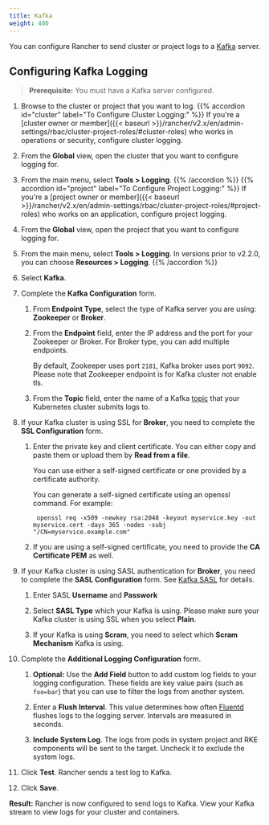 ```yaml
---
title: Kafka
weight: 400
---
```


You can configure Rancher to send cluster or project logs to a [Kafka](https://kafka.apache.org/) server.

## Configuring Kafka Logging

>**Prerequisite:** You must have a Kafka server configured.

1. Browse to the cluster or project that you want to log.
{{% accordion id="cluster" label="To Configure Cluster Logging:" %}}
If you're a [cluster owner or member]({{< baseurl >}}/rancher/v2.x/en/admin-settings/rbac/cluster-project-roles/#cluster-roles) who works in operations or security, configure cluster logging.

1. From the **Global** view, open the cluster that you want to configure logging for.

1. From the main menu, select **Tools > Logging**.
{{% /accordion %}}
{{% accordion id="project" label="To Configure Project Logging:" %}}
If you're a [project owner or member]({{< baseurl >}}/rancher/v2.x/en/admin-settings/rbac/cluster-project-roles/#project-roles) who works on an application, configure project logging.

1. From the **Global** view, open the project that you want to configure logging for.

1. From the main menu, select **Tools > Logging**. In versions prior to v2.2.0, you can choose **Resources > Logging**.
{{% /accordion %}}

1. Select **Kafka**.

1. Complete the **Kafka Configuration** form.

    1. From **Endpoint Type**, select the type of Kafka server you are using: **Zookeeper** or **Broker**.

    1. From the **Endpoint** field, enter the IP address and the port for your Zookeeper or Broker. For Broker type, you can add multiple endpoints.

        By default, Zookeeper uses port `2181`, Kafka broker uses port `9092`. Please note that Zookeeper endpoint is for Kafka cluster not enable tls.

    1. From the **Topic** field, enter the name of a Kafka [topic](https://kafka.apache.org/documentation/#basic_ops_add_topic) that your Kubernetes cluster submits logs to.

1. If your Kafka cluster is using SSL for **Broker**, you need to complete the **SSL Configuration** form. 

    1. Enter the private key and client certificate. You can either copy and paste them or upload them by **Read from a file**.

        You can use either a self-signed certificate or one provided by a certificate authority.

        You can generate a self-signed certificate using an openssl command. For example:
            
            openssl req -x509 -newkey rsa:2048 -keyout myservice.key -out myservice.cert -days 365 -nodes -subj "/CN=myservice.example.com"
       
    
    1. If you are using a self-signed certificate, you need to provide the **CA Certificate PEM** as well.

1. If your Kafka cluster is using SASL authentication for **Broker**, you need to complete the **SASL Configuration** form. See [Kafka SASL](https://kafka.apache.org/documentation/#security_sasl) for details.

    1. Enter SASL **Username** and **Passwork**

    1. Select **SASL Type** which your Kafka is using. Please make sure your Kafka cluster is using SSL when you select **Plain**.

    1. If your Kafka is using **Scram**, you need to select which **Scram Mechanism** Kafka is using.

1. Complete the **Additional Logging Configuration** form.

    1. **Optional:** Use the **Add Field** button to add custom log fields to your logging configuration. These fields are key value pairs (such as `foo=bar`) that you can use to filter the logs from another system.
    
    1. Enter a **Flush Interval**. This value determines how often [Fluentd](https://www.fluentd.org/) flushes logs to the logging server. Intervals are measured in seconds.

    1. **Include System Log**. The logs from pods in system project and RKE components will be sent to the target. Uncheck it to exclude the system logs.    

1. Click **Test**. Rancher sends a test log to Kafka.

1. Click **Save**.

**Result:** Rancher is now configured to send logs to Kafka. View your Kafka stream to view logs for your cluster and containers.

